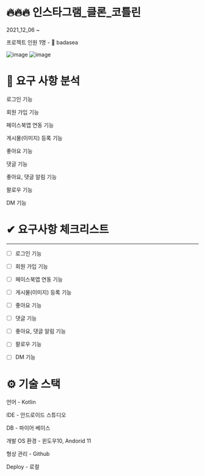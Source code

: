 # 🔥🔥🔥 인스타그램_클론_코틀린

2021_12_06 ~ 

프로젝트 인원 1명 - 👨 badasea

![image](https://user-images.githubusercontent.com/57929751/144806280-2703abe4-3216-49b1-a6d2-0a376da6587b.png)
![image](https://user-images.githubusercontent.com/57929751/144806314-282e77cf-c775-44b1-b4f2-0826f14b949c.png)


# 📌 요구 사항 분석

로그인 기능

회원 가입 기능

페이스북앱 연동 기능

게시물(이미지) 등록 기능

좋아요 기능

댓글 기능

좋아요, 댓글 알림 기능

팔로우 기능

DM 기능

# ✔ 요구사항 체크리스트

---

- [ ]  로그인 기능
- [ ]  회원 가입 기능
- [ ]  페이스북앱 연동 기능
- [ ]  게시물(이미지) 등록 기능
- [ ]  좋아요 기능
- [ ]  댓글 기능
- [ ]  좋아요, 댓글 알림 기능
- [ ]  팔로우 기능
- [ ]  DM 기능




# ⚙ 기술 스택 

언어 - Kotlin

IDE - 안드로이드 스튜디오

DB - 파이어 베이스

개발 OS 환경 - 윈도우10, Andorid 11

형상 관리 - Github

Deploy - 로컬
